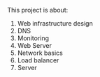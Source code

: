 This project is about:
1. Web infrastructure design
2. DNS
3. Monitoring
4. Web Server
5. Network basics
6. Load balancer
7. Server